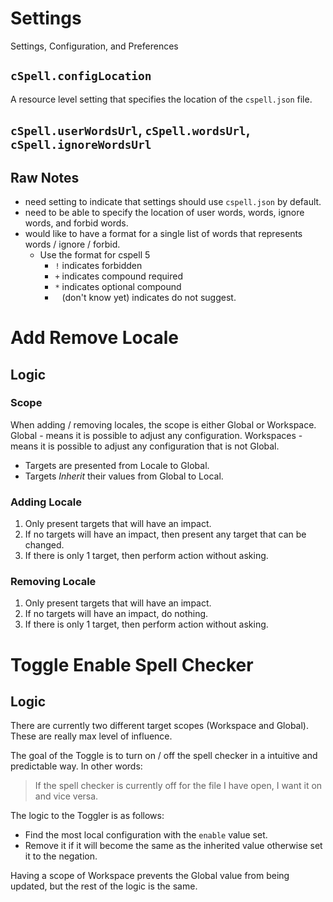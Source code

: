 # Settings

Settings, Configuration, and Preferences

## `cSpell.configLocation`

A resource level setting that specifies the location of the `cspell.json` file.

## `cSpell.userWordsUrl`, `cSpell.wordsUrl`, `cSpell.ignoreWordsUrl`

## Raw Notes

-   need setting to indicate that settings should use `cspell.json` by default.
-   need to be able to specify the location of user words, words, ignore words, and forbid words.
-   would like to have a format for a single list of words that represents words / ignore / forbid.
    -   Use the format for cspell 5
        -   `!` indicates forbidden
        -   `+` indicates compound required
        -   `*` indicates optional compound
        -   ` ` (don't know yet) indicates do not suggest.

# Add Remove Locale

## Logic

### Scope

When adding / removing locales, the scope is either Global or Workspace.
Global - means it is possible to adjust any configuration.
Workspaces - means it is possible to adjust any configuration that is not Global.

-   Targets are presented from Locale to Global.
-   Targets _Inherit_ their values from Global to Local.

### Adding Locale

1. Only present targets that will have an impact.
1. If no targets will have an impact, then present any target that can be changed.
1. If there is only 1 target, then perform action without asking.

### Removing Locale

1. Only present targets that will have an impact.
1. If no targets will have an impact, do nothing.
1. If there is only 1 target, then perform action without asking.

# Toggle Enable Spell Checker

## Logic

There are currently two different target scopes (Workspace and Global). These are really max level of influence.

The goal of the Toggle is to turn on / off the spell checker in a intuitive and predictable way. In other words:

> If the spell checker is currently off for the file I have open, I want it on and vice versa.

The logic to the Toggler is as follows:

-   Find the most local configuration with the `enable` value set.
-   Remove it if it will become the same as the inherited value otherwise set it to the negation.

Having a scope of Workspace prevents the Global value from being updated, but the rest of the logic is the same.
